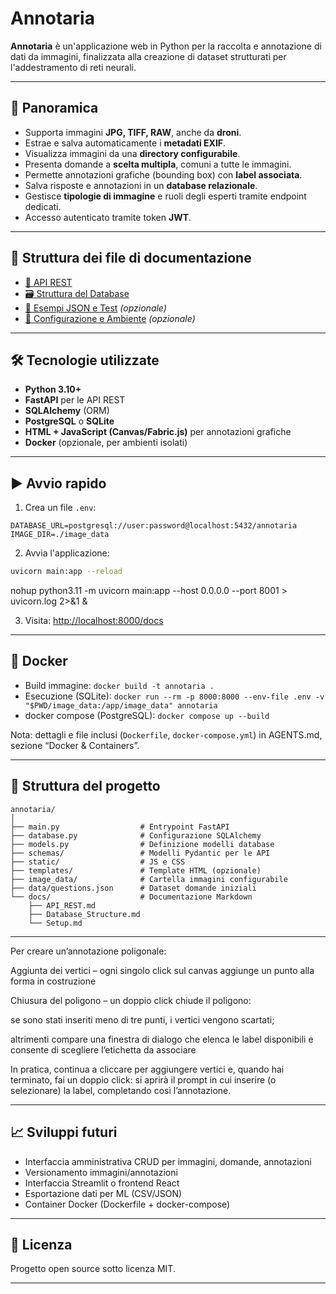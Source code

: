 # Annotaria

**Annotaria** è un'applicazione web in Python per la raccolta e annotazione di dati da immagini, finalizzata alla creazione di dataset strutturati per l'addestramento di reti neurali.

______________________________________________________________________

## 📖 Panoramica

- Supporta immagini **JPG, TIFF, RAW**, anche da **droni**.
- Estrae e salva automaticamente i **metadati EXIF**.
- Visualizza immagini da una **directory configurabile**.
- Presenta domande a **scelta multipla**, comuni a tutte le immagini.
- Permette annotazioni grafiche (bounding box) con **label associata**.
- Salva risposte e annotazioni in un **database relazionale**.
- Gestisce **tipologie di immagine** e ruoli degli esperti tramite endpoint dedicati.
- Accesso autenticato tramite token **JWT**.

______________________________________________________________________

## 🧱 Struttura dei file di documentazione

- [📂 API REST](./docs/API_REST.md)
- [🗃️ Struttura del Database](./docs/Database_Structure.md)
- [🧪 Esempi JSON e Test](./docs/API_Examples.md) *(opzionale)*
- [🧰 Configurazione e Ambiente](./docs/Setup.md) *(opzionale)*

______________________________________________________________________

## 🛠️ Tecnologie utilizzate

- **Python 3.10+**
- **FastAPI** per le API REST
- **SQLAlchemy** (ORM)
- **PostgreSQL** o **SQLite**
- **HTML + JavaScript (Canvas/Fabric.js)** per annotazioni grafiche
- **Docker** (opzionale, per ambienti isolati)

______________________________________________________________________

## ▶️ Avvio rapido

1. Crea un file `.env`:

```dotenv
DATABASE_URL=postgresql://user:password@localhost:5432/annotaria
IMAGE_DIR=./image_data
```

2. Avvia l'applicazione:

```bash
uvicorn main:app --reload
```

nohup python3.11 -m uvicorn main:app --host 0.0.0.0 --port 8001 > uvicorn.log 2>&1 &

3. Visita: [http://localhost:8000/docs](http://localhost:8000/docs)

______________________________________________________________________

## 🐳 Docker

- Build immagine: `docker build -t annotaria .`
- Esecuzione (SQLite): `docker run --rm -p 8000:8000 --env-file .env -v "$PWD/image_data:/app/image_data" annotaria`
- docker compose (PostgreSQL): `docker compose up --build`

Nota: dettagli e file inclusi (`Dockerfile`, `docker-compose.yml`) in AGENTS.md, sezione “Docker & Containers”.

______________________________________________________________________

## 📁 Struttura del progetto

```
annotaria/
│
├── main.py                  # Entrypoint FastAPI
├── database.py              # Configurazione SQLAlchemy
├── models.py                # Definizione modelli database
├── schemas/                 # Modelli Pydantic per le API
├── static/                  # JS e CSS
├── templates/               # Template HTML (opzionale)
├── image_data/              # Cartella immagini configurabile
├── data/questions.json      # Dataset domande iniziali
└── docs/                    # Documentazione Markdown
    ├── API_REST.md
    ├── Database_Structure.md
    └── Setup.md
```

______________________________________________________________________

Per creare un’annotazione poligonale:

Aggiunta dei vertici – ogni singolo click sul canvas aggiunge un punto alla forma in costruzione

Chiusura del poligono – un doppio click chiude il poligono:

se sono stati inseriti meno di tre punti, i vertici vengono scartati;

altrimenti compare una finestra di dialogo che elenca le label disponibili e consente di scegliere l’etichetta da associare

In pratica, continua a cliccare per aggiungere vertici e, quando hai terminato, fai un doppio click: si aprirà il prompt in cui inserire (o selezionare) la label, completando così l’annotazione.
______________________________________________________________________

## 📈 Sviluppi futuri

- Interfaccia amministrativa CRUD per immagini, domande, annotazioni
- Versionamento immagini/annotazioni
- Interfaccia Streamlit o frontend React
- Esportazione dati per ML (CSV/JSON)
- Container Docker (Dockerfile + docker-compose)

______________________________________________________________________

## 📝 Licenza

Progetto open source sotto licenza MIT.

______________________________________________________________________
